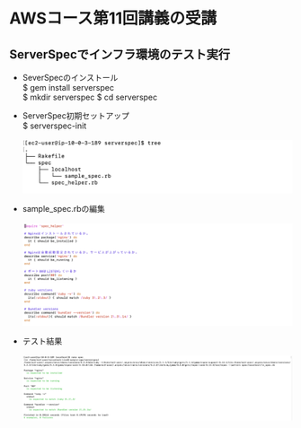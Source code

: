 # AWSコース第11回講義の受講

## ServerSpecでインフラ環境のテスト実行
* SeverSpecのインストール<br>
  $ gem install serverspec<br>
  $ mkdir serverspec
  $ cd serverspec<br>

* ServerSpec初期セットアップ<br>
  $ serverspec-init<br><br>
![tree](images11/tree.png)

* sample_spec.rbの編集<br><br>
![sample_spec.rb](images11/lecture11-testcode.png)

* テスト結果<br><br>
![テスト](images11/serverspec-test.png)